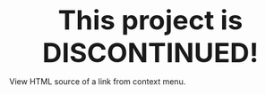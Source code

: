 <p align='center'><font size='24pt'><strong>This project is DISCONTINUED!</strong></font></p>

View HTML source of a link from context menu.